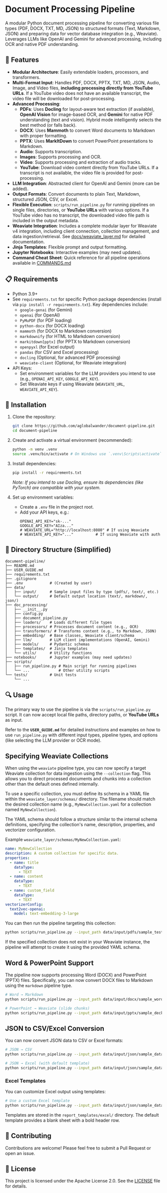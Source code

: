 # Document Processing Pipeline

A modular Python document processing pipeline for converting various file types (PDF, DOCX, TXT, MD, JSON) to structured formats (Text, Markdown, JSON) and preparing data for vector database integration (e.g., Weaviate). Leverages LLMs like OpenAI and Gemini for advanced processing, including OCR and native PDF understanding.

## 🌟 Features

-   **Modular Architecture**: Easily extendable loaders, processors, and transformers.
-   **Multi-Format Input**: Handles PDF, DOCX, PPTX, TXT, MD, JSON, Audio, Image, and Video files, **including processing directly from YouTube URLs**. If a YouTube video does not have an available transcript, the video file will be downloaded for post-processing.
-   **Advanced Processing**:
    -   **PDFs**: Uses **Docling** for layout-aware text extraction (if available), **OpenAI Vision** for image-based OCR, and **Gemini** for native PDF understanding (text and vision). Hybrid mode intelligently selects the best method (or falls back).
    -   **DOCX**: Uses **Mammoth** to convert Word documents to Markdown with proper formatting.
    -   **PPTX**: Uses **MarkItDown** to convert PowerPoint presentations to Markdown.
    -   **Audio**: Supports transcription.
    -   **Images**: Supports processing and OCR.
    -   **Video**: Supports processing and extraction of audio tracks.
    -   **YouTube**: Download video content directly from YouTube URLs. If a transcript is not available, the video file is provided for post-processing.
-   **LLM Integration**: Abstracted client for OpenAI and Gemini (more can be added).
-   **Output Formats**: Convert documents to plain Text, Markdown, structured JSON, CSV, or Excel.
-   **Flexible Execution**: `scripts/run_pipeline.py` for running pipelines on single files, directories, or **YouTube URLs** with various options. If a YouTube video has no transcript, the downloaded video file path is included in the output metadata.
-   **Weaviate Integration**: Includes a complete modular layer for Weaviate v4 integration, including client connection, collection management, and data ingestion/retrieval. See [docs/weaviate_layer.md](docs/weaviate_layer.md) for detailed documentation.
-   **Jinja Templates**: Flexible prompt and output formatting.
-   **Jupyter Notebooks**: Interactive examples (may need updates).
-   **Command Cheat Sheet**: Quick reference for all pipeline operations available in [COMMANDS.md](docs/COMMANDS.md)

## 📋 Requirements

-   Python 3.9+
-   See `requirements.txt` for specific Python package dependencies (install via `pip install -r requirements.txt`). Key dependencies include:
    -   `google-genai` (for Gemini)
    -   `openai` (for OpenAI)
    -   `PyMuPDF` (for PDF loading)
    -   `python-docx` (for DOCX loading)
    -   `mammoth` (for DOCX to Markdown conversion)
    -   `markdownify` (for HTML to Markdown conversion)
    -   `markitdown[pptx]` (for PPTX to Markdown conversion)
    -   `openpyxl` (for Excel output)
    -   `pandas` (for CSV and Excel processing)
    -   `docling` (Optional, for advanced PDF processing)
    -   `weaviate-client` (Optional, for Weaviate integration)
-   API Keys:
    -   Set environment variables for the LLM providers you intend to use (e.g., `OPENAI_API_KEY`, `GOOGLE_API_KEY`).
    -   Set Weaviate keys if using Weaviate (`WEAVIATE_URL`, `WEAVIATE_API_KEY`).

## 🚀 Installation

1.  Clone the repository:
    ```bash
    git clone https://github.com/aglobalwander/document-pipeline.git
    cd document-pipeline
    ```

2.  Create and activate a virtual environment (recommended):
    ```bash
    python -m venv .venv
    source .venv/bin/activate # On Windows use `.venv\Scripts\activate`
    ```

3.  Install dependencies:
    ```bash
    pip install -r requirements.txt
    ```
    *Note: If you intend to use Docling, ensure its dependencies (like PyTorch) are compatible with your system.*

4.  Set up environment variables:
    *   Create a `.env` file in the project root.
    *   Add your API keys, e.g.:
        ```dotenv
        OPENAI_API_KEY="sk-..."
        GOOGLE_API_KEY="AIza..."
        # WEAVIATE_URL="http://localhost:8080" # If using Weaviate
        # WEAVIATE_API_KEY="..."          # If using Weaviate with auth
        ```

## 📄 Directory Structure (Simplified)

```
document-pipeline/
├── README.md
├── USER_GUIDE.md
├── requirements.txt
├── .gitignore
├── .env            # (Created by user)
├── data/
│   ├── input/      # Sample input files by type (pdfs/, text/, etc.)
│   └── output/     # Default output location (text/, markdown/, json/)
├── doc_processing/
│   ├── __init__.py
│   ├── config.py
│   ├── document_pipeline.py
│   ├── loaders/    # Loads different file types
│   ├── processors/ # Processes document content (e.g., OCR)
│   ├── transformers/ # Transforms content (e.g., to Markdown, JSON)
│   ├── embedding/  # Base classes, Weaviate client/schema
│   ├── llm/        # LLM client implementations (OpenAI, Gemini)
│   ├── models/     # Pydantic schemas
│   ├── templates/  # Jinja templates
│   └── utils/      # Utility functions
├── notebooks/      # Jupyter examples (may need updates)
├── scripts/
│   ├── run_pipeline.py # Main script for running pipelines
│   └── ...             # Other utility scripts
└── tests/          # Unit tests
    └── ...
```

## 🔍 Usage

The primary way to use the pipeline is via the `scripts/run_pipeline.py` script. It can now accept local file paths, directory paths, or **YouTube URLs** as input.

Refer to the **`USER_GUIDE.md`** for detailed instructions and examples on how to use `run_pipeline.py` with different input types, pipeline types, and options (like selecting the LLM provider or OCR mode).

## Specifying Weaviate Collections

When using the `weaviate` pipeline type, you can now specify a target Weaviate collection for data ingestion using the `--collection` flag. This allows you to direct processed documents and chunks into a collection other than the default ones defined internally.

To use a specific collection, you must define its schema in a YAML file within the `weaviate_layer/schemas/` directory. The filename should match the desired collection name (e.g., `MyNewCollection.yaml` for a collection named `MyNewCollection`).

The YAML schema should follow a structure similar to the internal schema definitions, specifying the collection's name, description, properties, and vectorizer configuration.

Example `weaviate_layer/schemas/MyNewCollection.yaml`:

```yaml
name: MyNewCollection
description: A custom collection for specific data.
properties:
  - name: title
    dataType:
      - TEXT
  - name: content
    dataType:
      - TEXT
  - name: custom_field
    dataType:
      - TEXT
vectorizerConfig:
  text2vec-openai:
    model: text-embedding-3-large
```

You can then run the pipeline targeting this collection:

```bash
python scripts/run_pipeline.py --input_path data/input/pdfs/sample_test.pdf --pipeline_type weaviate --collection MyNewCollection
```

If the specified collection does not exist in your Weaviate instance, the pipeline will attempt to create it using the provided YAML schema.

## Word & PowerPoint Support

The pipeline now supports processing Word (DOCX) and PowerPoint (PPTX) files. Specifically, you can now convert DOCX files to Markdown using the `markdown` pipeline type.

```bash
# Word → Markdown
python scripts/run_pipeline.py --input_path data/input/docx/sample_word.docx --pipeline_type markdown
```

```bash
# PowerPoint → Weaviate (slide chunks)
python scripts/run_pipeline.py --input_path data/input/pptx/sample_deck.pptx --pipeline_type weaviate
```

## JSON to CSV/Excel Conversion

You can now convert JSON data to CSV or Excel formats:

```bash
# JSON → CSV
python scripts/run_pipeline.py --input_path data/input/json/sample_data.json --pipeline_type json --output_format csv

# JSON → Excel (with default template)
python scripts/run_pipeline.py --input_path data/input/json/sample_data.json --pipeline_type json --output_format xlsx
```

### Excel Templates

You can customize Excel output using templates:

```bash
# Use a custom Excel template
python scripts/run_pipeline.py --input_path data/input/json/sample_data.json --pipeline_type json --output_format xlsx --excel_template finance
```

Templates are stored in the `report_templates/excel/` directory. The default template provides a blank sheet with a bold header row.

## 🤝 Contributing

Contributions are welcome! Please feel free to submit a Pull Request or open an issue.

## 📜 License

This project is licensed under the Apache License 2.0. See the [LICENSE](LICENSE) file for details.